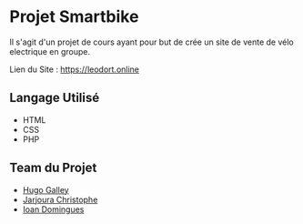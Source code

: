 # Projet Smartbike
Il s'agit d'un projet de cours ayant pour but de crée un site de vente de vélo electrique en groupe.

Lien du Site : https://leodort.online

## Langage Utilisé

* HTML
* CSS
* PHP

## Team du Projet 
* [Hugo Galley](https://github.com/Hugo-Galley)
* [Jarjoura Christophe](https://github.com/DysterFall)
* [Ioan Domingues](https://github.com/IoanDomingues)
